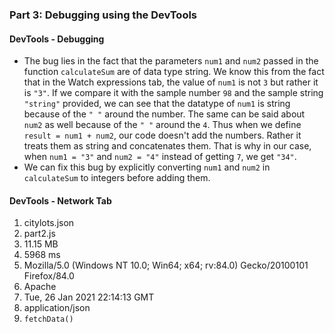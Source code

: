 ### Part 3: Debugging using the DevTools

#### DevTools - Debugging
 - The bug lies in the fact that the parameters ```num1``` and ```num2``` passed in the function 
 ```calculateSum``` are of data type string. We know this from the fact that in the Watch expressions tab, 
 the value of ```num1``` is not ```3``` but rather it is ```"3"```. If we compare it with the sample number 
 ```98``` and the sample string ```"string"``` provided, we can see that the datatype of ```num1``` is string 
 because of the ```" "``` around the number. The same can be said about ```num2``` as well because of the 
 ```" "``` around the ```4```. Thus when we define ```result = num1 + num2```, our code doesn't add the 
 numbers. Rather it treats them as string and concatenates them. That is why in our case, when 
 ```num1 = "3"``` and ```num2 = "4"``` instead of getting ```7```, we get ```"34"```.
 - We can fix this bug by explicitly converting ```num1``` and ```num2``` in ```calculateSum``` to integers before adding them.

#### DevTools - Network Tab
1. citylots.json
2. part2.js
3. 11.15 MB
4. 5968 ms
5. Mozilla/5.0 (Windows NT 10.0; Win64; x64; rv:84.0) Gecko/20100101 Firefox/84.0
6. Apache
7. Tue, 26 Jan 2021 22:14:13 GMT
8. application/json
9. ```fetchData()```
